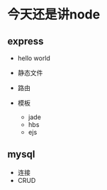 # 今天还是讲node

## express

+ hello world


+ 静态文件


+ 路由
+ 模板
  + jade
  + hbs
  + ejs


## mysql

+ 连接
+ CRUD



